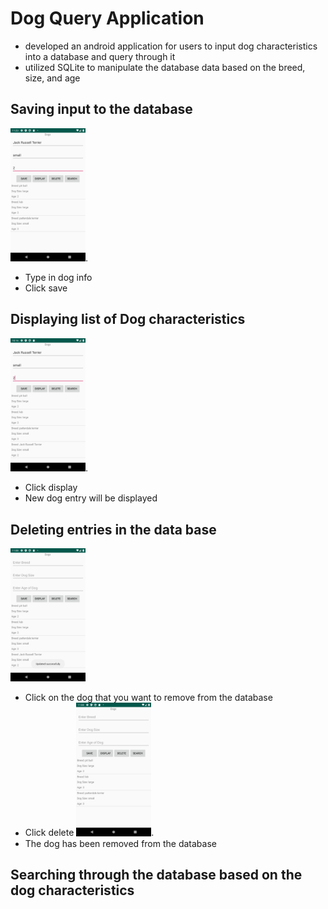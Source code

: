 # Dog Query Application
- developed an android application for users to input dog characteristics into a database and query through it
- utilized SQLite to manipulate the database data based on the breed, size, and age
## Saving input to the database
<img src=images/image7.png width= "120">.
- Type in dog info
- Click save
## Displaying list of Dog characteristics
<img src=images/image.png width= "120">.
- Click display
- New dog entry will be displayed 
## Deleting entries in the data base
<img src=images/image5.png width= "120"><br/>
- Click on the dog that you want to remove from the database
- Click delete
<img src=images/image6.png width= "120">.
- The dog has been removed from the database
## Searching through the database based on the dog characteristics 
